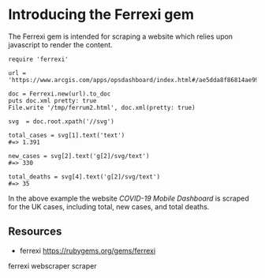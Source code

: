 # Introducing the Ferrexi gem

The Ferrexi gem is intended for scraping a website which relies upon javascript to render the content. 

    require 'ferrexi'

    url = 'https://www.arcgis.com/apps/opsdashboard/index.html#/ae5dda8f86814ae99dde905d2a9070ae'

    doc = Ferrexi.new(url).to_doc
    puts doc.xml pretty: true
    File.write '/tmp/ferrum2.html', doc.xml(pretty: true)

    svg  = doc.root.xpath('//svg')

    total_cases = svg[1].text('text')
    #=> 1.391

    new_cases = svg[2].text('g[2]/svg/text')
    #=> 330

    total_deaths = svg[4].text('g[2]/svg/text')
    #=> 35

In the above example the website *COVID-19 Mobile Dashboard* is scraped for the UK cases, including total, new cases, and total deaths.

## Resources

* ferrexi https://rubygems.org/gems/ferrexi

ferrexi webscraper scraper
